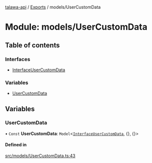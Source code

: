[talawa-api](../README.md) / [Exports](../modules.md) / models/UserCustomData

# Module: models/UserCustomData

## Table of contents

### Interfaces

- [InterfaceUserCustomData](../interfaces/models_UserCustomData.InterfaceUserCustomData.md)

### Variables

- [UserCustomData](models_UserCustomData.md#usercustomdata)

## Variables

### UserCustomData

• `Const` **UserCustomData**: `Model`\<[`InterfaceUserCustomData`](../interfaces/models_UserCustomData.InterfaceUserCustomData.md), \{\}, \{\}\>

#### Defined in

[src/models/UserCustomData.ts:43](https://github.com/PalisadoesFoundation/talawa-api/blob/612a320/src/models/UserCustomData.ts#L43)
